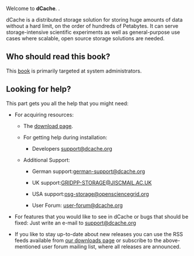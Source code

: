 
Welcome to **dCache**. . 

dCache is a distributed storage solution for storing huge amounts of data without a hard limit, on the order of hundreds of Petabytes. It 
can serve storage-intensive scientific experiments as well as general-purpose use cases where scalable, open source storage solutions are needed.


Who should read this book?
--------------------------

This [book](index.md) is primarily targeted at system administrators.

Looking for help?
-----------------

This part gets you all the help that you might need:

-   For acquiring resources:

    -   The [download page](https://www.dcache.org/downloads/IAgree.shtml).

    -   For getting help during installation:

    	-   Developers <support@dcache.org>

    -   Additional Support:

        -   German support:<german-support@dcache.org>

        -   UK support:<GRIDPP-STORAGE@JISCMAIL.AC.UK>

        -   USA support:<osg-storage@opensciencegrid.org>

        -   User Forum: <user-forum@dcache.org>

-   For features that you would like to see in dCache or bugs that should be fixed: Just write an e-mail to <support@dcache.org>

-   If you like to stay up-to-date about new releases you can use the RSS feeds available from [our downloads page](https://www.dcache.org/downloads/IAgree.shtml) or subscribe to the above-mentioned user forum mailing list, where all releases are announced.



